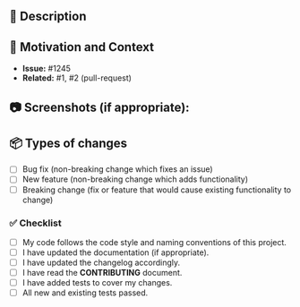 <!--- Provide a general summary of your changes in the Title above -->
<!-- Thanks for taking the time to write this Pull Request ❤️ -->

## 🚀 Description

<!--- Describe your changes in detail -->

## 📄 Motivation and Context

<!--- Why is this change required? What problem does it solve? -->
<!--- If it fixes an open issue, please link to the issue here. -->
<!--- If it is related to an open pull request, please link to the pull request here. -->

* **Issue:** #1245
* **Related:** #1, #2 (pull-request)

## 📷 Screenshots (if appropriate):

## 📦 Types of changes

- [ ] Bug fix (non-breaking change which fixes an issue)
- [ ] New feature (non-breaking change which adds functionality)
- [ ] Breaking change (fix or feature that would cause existing functionality to change)

### ✅ Checklist

- [ ] My code follows the code style and naming conventions of this project.
- [ ] I have updated the documentation (if appropriate).
- [ ] I have updated the changelog accordingly.
- [ ] I have read the **CONTRIBUTING** document.
- [ ] I have added tests to cover my changes.
- [ ] All new and existing tests passed.
